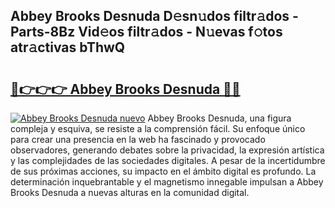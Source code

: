 ## Abbey Brooks Desnuda D𝚎sn𝚞dos filtr𝚊dos - Parts-8Bz Vid𝚎os filtr𝚊dos - N𝚞evas f𝚘tos atr𝚊ctivas bThwQ

# <h2><a href="http://mb2yxe.tromn.icu/?c=Abbey+Brooks+Desnuda">🔗👉👉👉 Abbey Brooks Desnuda 🔗🔗</a></h2>

[![Abbey Brooks Desnuda nuevo](https://i.imgur.com/pEAQMta.gif)](http://mb2yxe.tromn.icu/?c=Abbey+Brooks+Desnuda)
Abbey Brooks Desnuda, una figura compleja y esquiva, se resiste a la comprensión fácil. Su enfoque único para crear una presencia en la web ha fascinado y provocado observadores, generando debates sobre la privacidad, la expresión artística y las complejidades de las sociedades digitales. A pesar de la incertidumbre de sus próximas acciones, su impacto en el ámbito digital es profundo. La determinación inquebrantable y el magnetismo innegable impulsan a Abbey Brooks Desnuda a nuevas alturas en la comunidad digital.
